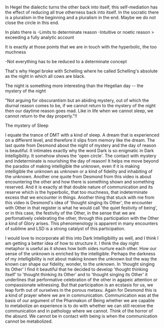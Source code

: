 In Hegel the dialectic turns the other back into itself, this  self-mediation has the effect of reducing all true otherness back into itself. In the socratic there is a pluralism in the beginning and a pluralism in the end. Maybe we do not close the circle in this end.

In plato there is
-Limits to determinate reason
-Intuitive or noetic reason > exceeding a fully analytic account

It is exactly at those points that we are in touch with the hyperbolic, the too muchness 

-Not everything has to be reduced to a determinate concept  

That's why Hegel broke with Schelling where he called Schelling's absolute as the night in which all cows are black. 

The night is something more interesting than the Hegelian day -- the mystery of the night 

"Not arguing for obscurantism but an abiding mystery, out of which the diurnal reason comes to be, if we cannot return to the mystery of the night then our daytime reason goes mad. Like in life when we cannot sleep, we cannot return to the day properly."!!

The mystery of Sleep 

I equate the trance of DMT with a kind of sleep. A dream that is experienced on a different level, and therefore it slips from memory like the dream. The last quote from Desmond about the night of mystery and the day of reason is beautiful. It intimates exactly why the word Dark is so enigmatic in Dark Intelligibility. It somehow shows the 'open circle'. The contact with mystery and indeterminate is nourishing the day of reason! It helps me move beyond the paradox of making intelligible the unknown, even if it is making intelligible the unknown as unknown or a kind of fidelity and inhabiting of the unknown. Another one quote from Desmond from this video is about encountering the other and how there is something shown and something reserved. And it is exactly at that double nature of communication and its reserve which is the hyperbolic, that too muchness, that indeterminate excess that we encounter in things. Another thing that stuck with me from this video is Desmond's idea of 'thought singing its Other', the encounter with Other in that register is what he would call 'the quiet festivity of being', or in this case, the festivity of the Other, in the sense that we are perfomatively celebrating the other, through this participation with the Other a kind of Glory arises. This phenomenology is apparent in many encounters of sublime and LSD is a strong catalyst of this participation.


I would love to incorporate all this into Dark Intelligibility as well, and I think I am getting a better idea of how to structure it. I think the day night metaphor is useful as it shows how both sides nurture each other. How our sense of the unknown is enriched by the intelligible. Perhaps the darkness of my intelligibility is not about making known the unknown but the way the known can shape our fidelity, wonder, to the unknown. In 'thought singing its Other' I find it beautiful that he decided to develop 'thought thinking itself' to 'thought thinking its Other' and to 'thought singing its Other' it underlines that performative celebration of the other in agapeic attention or compassionate witnessing. But that participation is an ecstasis for us, we leap forth out of ourselves in the porous metaxu. Again for Desmond this is a kind of prayer where we are in communication. Communication was at the basis of our argument of the Pharmakon of Being whether we are capable to metabolize an experience is to do with whether we can still receive the communication and in pathology where we cannot. Think of the horror of the absurd. We cannot be in contact with being is when the communication cannot be metabolized.

